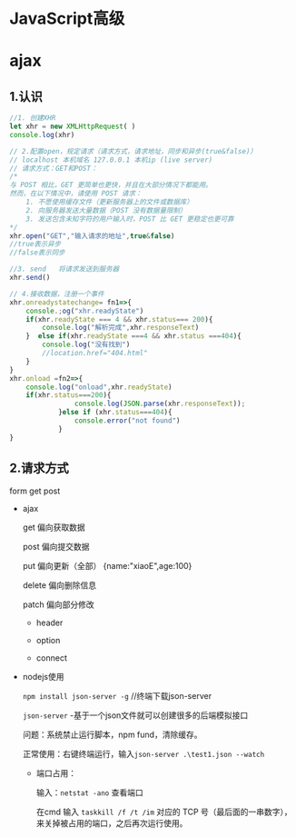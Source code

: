 # JavaScript高级

# ajax

## 1.认识

```javascript
//1. 创建XHR
let xhr = new XMLHttpRequest( )
console.log(xhr)

// 2.配置open，规定请求（请求方式，请求地址，同步和异步(true&false)）
// localhost 本机域名 127.0.0.1 本机ip (live server)
// 请求方式：GET和POST：
/*
与 POST 相比，GET 更简单也更快，并且在大部分情况下都能用。
然而，在以下情况中，请使用 POST 请求：
    1. 不愿使用缓存文件（更新服务器上的文件或数据库）
    2. 向服务器发送大量数据（POST 没有数据量限制）
    3. 发送包含未知字符的用户输入时，POST 比 GET 更稳定也更可靠
*/
xhr.open("GET","输入请求的地址",true&false)
//true表示异步
//false表示同步

//3. send	将请求发送到服务器
xhr.send()

// 4.接收数据，注册一个事件
xhr.onreadystatechange= fn1=>{
    console.;og("xhr.readyState")
    if(xhr.readyState === 4 && xhr.status=== 200){
        console.log("解析完成",xhr.responseText)
    }  else if(xhr.readyState ===4 && xhr.status ===404){
		console.log("没有找到")
        //location.href="404.html"
    }
}
xhr.onload =fn2=>{
	console.log("onload",xhr.readyState)	
    if(xhr.status===200){
                console.log(JSON.parse(xhr.responseText));
            }else if (xhr.status===404){
                console.error("not found")
            }
}
```



## 2.请求方式

form get post

- ajax

  get 偏向获取数据

  post 偏向提交数据

  put	偏向更新（全部）	{name:"xiaoE",age:100}

  delete 偏向删除信息

  patch	偏向部分修改

  - header


  - option
  - connect

- nodejs使用

  `npm install json-server -g`		//终端下载json-server

  `json-server` -基于一个json文件就可以创建很多的后端模拟接口

  问题：系统禁止运行脚本，npm fund，清除缓存。

  正常使用：右键终端运行，输入`json-server .\test1.json --watch`

  - 端口占用：

    输入：`netstat -ano` 查看端口

    在cmd 输入 `taskkill /f /t /im` 对应的 TCP 号（最后面的一串数字），来关掉被占用的端口，之后再次运行使用。

  ​


